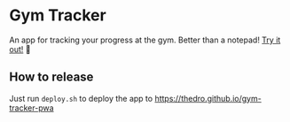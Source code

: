 # Gym Tracker
An app for tracking your progress at the gym. Better than a notepad! [Try it out!](https://thedro.github.io/gym-tracker-pwa) 💪

## How to release
Just run `deploy.sh` to deploy the app to https://thedro.github.io/gym-tracker-pwa
